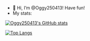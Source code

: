- 👋 Hi, I’m @Oggy250413! Have fun!
- My stats:


[![Oggy250413's GitHub stats](https://github-readme-stats.vercel.app/api?username=Oggy250413)](https://github.com/anuraghazra/github-readme-stats)

[![Top Langs](https://github-readme-stats.vercel.app/api/top-langs/?username=Oggy250413)](https://github.com/anuraghazra/github-readme-stats)
